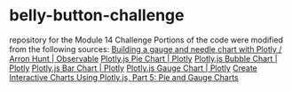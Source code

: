 # belly-button-challenge
repository for the Module 14 Challenge
Portions of the code were modified from the following sources:
[Building a gauge and needle chart with Plotly / Arron Hunt | Observable](https://observablehq.com/@arronhunt/building-a-gauge-and-needle-chart-with-plotly)
[Plotly.js Pie Chart | Plotly](https://plotly.com/javascript/pie-charts/)
[Plotly.js Bubble Chart | Plotly](https://plotly.com/javascript/bubble-charts/)
[Plotly.js Bar Chart | Plotly](https://plotly.com/javascript/bar-charts/)
[Plotly.js Gauge Chart | Plotly](https://plotly.com/javascript/gauge-charts/)
[Create Interactive Charts Using Plotly.js, Part 5: Pie and Gauge Charts](https://code.tutsplus.com/tutorials/create-interactive-charts-using-plotlyjs-pie-and-gauge-charts--cms-29216?_ga=2.188812770.830167864.1680578102-1718743354.1680356201)